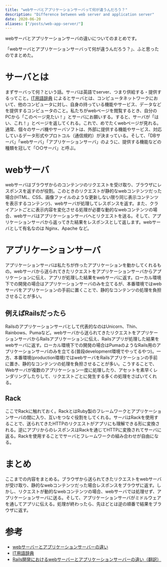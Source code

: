 ```yaml
---
title: "webサーバとアプリケーションサーバって何が違うんだろう？"
description: "Difference between web server and application server"
date: 2020-06-20
aliases: ["/posts/web-app-server/"]
---
```


webサーバとアプリケーションサーバの違いについてのまとめです。
<!--more-->
「webサーバとアプリケーションサーバって何が違うんだろう？」、ふと思ったのでまとめた。

# サーバとは
まずサーバって何？という話。サーバは英語でserver、つまり供給する・提供するってこと。[IT用語辞典](http://e-words.jp/w/%E3%82%B5%E3%83%BC%E3%83%90.html) によるとサーバとは、コンピュータネットワークにおいて、他のコンピュータに対し、自身の持っている機能やサービス、データなどを提供するコンピュータのこと。私たちがwebページを閲覧するとき、自分のPCから「このページ見たい！」とサーバにお願いする。すると、サーバが「はい、これ！」とページを返してくれる。これで、めでたくwebページが見れる。通常、個々のサーバ機やサーバソフトは、外部に提供する機能やサービス、対応しているデータ形式やプロトコル（通信規約）が決まっている。そして、「DBサーバ」「webサーバ」「アプリケーションサーバ」のように、提供する機能などの種類を冠して「○○サーバ」と呼ぶ。

# webサーバ
webサーバはブラウザからのコンテンツのリクエストを受け取り、ブラウザにレスポンスを返すのが役割。このときのリクエストが静的なwebコンテンツだった場合(HTML、CSS、画像ファイルのような更新しない限り同じ表示コンテンツを表示するコンテンツ)、webサーバが処理してレスポンスを返す。また、クライアントごとに表示内容を変化させる処理が必要な動的なwebコンテンツの場合、webサーバはアプリケーションサーバへとリクエストを送る。そして、アプリケーションサーバから返ってきた結果をレスポンスとして返します。webサーバとして有名なのは Nginx、Apache など。


# アプリケーションサーバ
アプリケーションサーバは私たちが作ったアプリケーションを動かしてくれるもの。webサーバから送られてきたリクエストをアプリケーションサーバからアプリケーションに伝え、アプリが処理した結果をwebサーバに返す。ローカル環境下での開発の場合はアプリケーションサーバのみを立てるが、本番環境ではwebサーバをアプリケーションの手前に置くことで、静的なコンテンツの処理を負担させることが多い。


## 例えばRailsだったら
Railsのアプリケーションサーバとして代表的なのはUnicorn、Thin、Rainbows、Pumaなど。webサーバから送られてきたリクエストをアプリケーションサーバからRailsアプリケーションに伝え、Railsアプリが処理した結果をwebサーバに返す。ローカル環境下での開発の場合はPumaのようなRails用のアプリケーションサーバのみを立てる(普段development環境でやってるやつ)。一方、本番環境(production環境)ではwebサーバをRailsアプリケーションの手前に置き、静的なコンテンツの処理を負担させることが多い。こうすることで、Webサーバが複数のアプリケーション一度に処理したり、アセットを素早くレンダリングしたりして、リクエストごとに発生する多くの処理をさばいてくれる。


## Rack
ここでRackに触れておく。RackとはRuby製のフレームワークとアプリケーションサーバの間に入り、互いをつなぐ役割をしてくれる。サーバはRackを使用することで、送られてきたHTTPのリクエストがアプリにも理解できる形に変換される。逆にアプリからのレスポンスはRackを通じてHTTPに変換されてサーバに返る。Rackを使用することでサーバとフレームワークの組み合わせが自由になる。

# まとめ
ここまでの内容をまとめる。ブラウザから送られてきたリクエストをwebサーバが受け取り、静的なwebコンテンツだった場合レスポンスをブラウザに返す。しかし、リクエストが動的なwebコンテンツの場合、webサーバでは処理せず、アプリケーションサーバに送る。そして、アプリケーションサーバがミドルウェアを通してアプリに伝える。処理が終わったら、先ほどとは逆の順番で結果をブラウザに返す。

# 参考
- [webサーバーとアプリケーションサーバーの違い](https://qiita.com/sumin/items/86a0e2edc40566bcb666)
- [IT用語辞典](http://e-words.jp/w/%E3%82%B5%E3%83%BC%E3%83%90.html)
- [Rails開発におけるwebサーバーとアプリケーションサーバーの違い（翻訳）](https://qiita.com/jnchito/items/3884f9a2ccc057f8f3a3)
